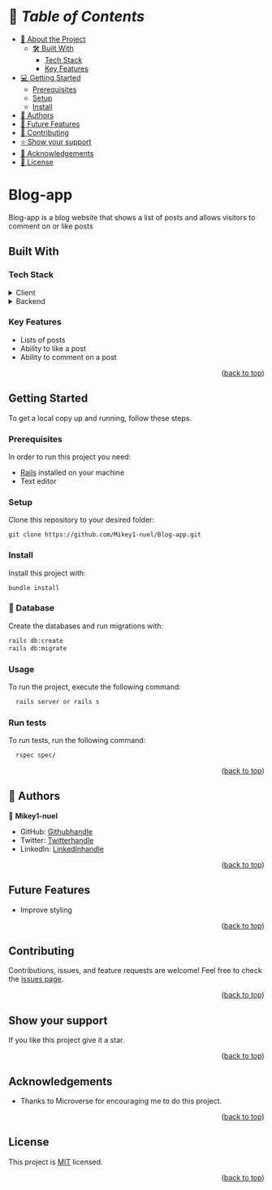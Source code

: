 <a name="readme-top"></a>

# 📗 *Table of Contents*

- [📖 About the Project](#about-project)
  - [🛠️ Built With](#built-with)
    - [Tech Stack](#tech-stack)
    - [Key Features](#key-features)
- [💻 Getting Started](#getting-started)
  - [Prerequisites](#prerequisites)
  - [Setup](#setup)
  - [Install](#install)
- [👥 Authors](#authors)
- [🔭 Future Features](#future-features)
- [🤝 Contributing](#contributing)
- [⭐ Show your support](#support)
- [🙏 Acknowledgements](#acknowledgements)
- [📝 License](#license)

#  Blog-app <a name="about-project"></a>
Blog-app is a blog website that shows a list of posts and allows visitors to comment on or like posts

## Built With <a name="built-with"></a>
### Tech Stack
<details><summary>Client</summary>
<ul>
  <li><a href="https://html.com/">HTML</a></li>
  <li><a href="https://developer.mozilla.org/en-US/docs/Web/CSS">CSS</a></li>
</ul>
</details>
<details><summary>Backend</summary>
<ul>
  <li><a href='https://rubyonrails.org/'>Rails</a></li>
</ul>
</details>

### Key Features
  - Lists of posts
  - Ability to like a post
  - Ability to comment on a post

<p align="right">(<a href="#readme-top">back to top</a>)</p>

## Getting Started <a name="getting-started"></a>
To get a local copy up and running, follow these steps.<br>

### Prerequisites

In order to run this project you need:
- [Rails](https://rubyonrails.org/) installed on your machine
- Text editor

### Setup

Clone this repository to your desired folder:<br>
```
git clone https://github.com/Mikey1-nuel/Blog-app.git
```

### Install

Install this project with:<br>
```
bundle install
```

### 💾 Database

Create the databases and run migrations with:

```sh
rails db:create
rails db:migrate
```

### Usage

To run the project, execute the following command:

```sh
  rails server or rails s
```

### Run tests

To run tests, run the following command:


```sh
  rspec spec/
```

<p align="right">(<a href="#readme-top">back to top</a>)</p>

## 👥 Authors <a name="authors"></a>

👤 **Mikey1-nuel**

- GitHub: [Githubhandle](https://github.com/Mikey1-nuel)
- Twitter: [Twitterhandle](https://twitter.com/Mikey_nuel)
- LinkedIn: [LinkedInhandle](https://www.linkedin.com/in/emmanuel-nwoye-5915141b8/)

<p align="right">(<a href="#readme-top">back to top</a>)</p>

## Future Features <a name="future-features"></a>
  - Improve styling


<p align="right">(<a href="#readme-top">back to top</a>)</p>

## Contributing <a name="contributing"></a>
Contributions, issues, and feature requests are welcome!
Feel free to check the [issues page](https://github.com/Mikey1-nuel/Blog-app/issues).

<p align="right">(<a href="#readme-top">back to top</a>)</p>

## Show your support <a name="support"></a>
If you like this project give it a star.

<p align="right">(<a href="#readme-top">back to top</a>)</p>

## Acknowledgements <a name="acknowledgements"></a>
- Thanks to Microverse for encouraging me to do this project.

<p align="right">(<a href="#readme-top">back to top</a>)</p>
  
## License <a name="license"></a>
This project is [MIT](./LICENSE) licensed.

<p align="right">(<a href="#readme-top">back to top</a>)</p>
